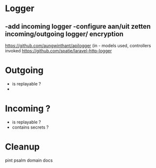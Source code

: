 # Logger
-add incoming logger
-configure aan/uit zetten incoming/outgoing logger/ encryption
- 
  https://github.com/aungwinthant/apilogger (in - models used, controllers invoked
  https://github.com/spatie/laravel-http-logger

# Outgoing
- is replayable ?
- 
# Incoming ?
- is replayable ?
- contains secrets ?


# Cleanup
pint
psalm
domain
docs
